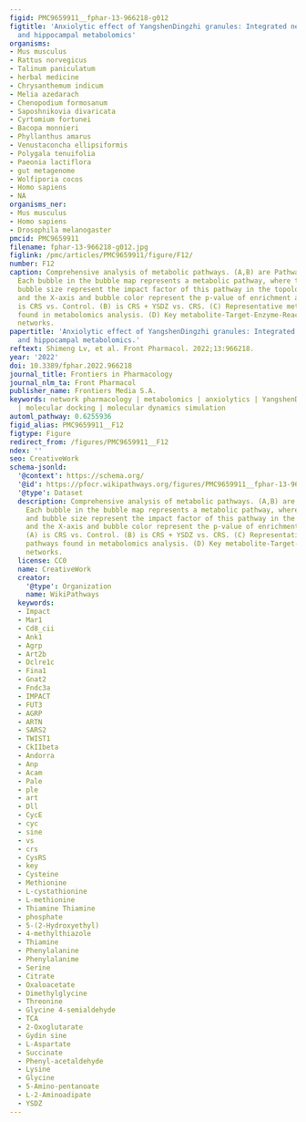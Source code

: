 ```yaml
---
figid: PMC9659911__fphar-13-966218-g012
figtitle: 'Anxiolytic effect of YangshenDingzhi granules: Integrated network pharmacology
  and hippocampal metabolomics'
organisms:
- Mus musculus
- Rattus norvegicus
- Talinum paniculatum
- herbal medicine
- Chrysanthemum indicum
- Melia azedarach
- Chenopodium formosanum
- Saposhnikovia divaricata
- Cyrtomium fortunei
- Bacopa monnieri
- Phyllanthus amarus
- Venustaconcha ellipsiformis
- Polygala tenuifolia
- Paeonia lactiflora
- gut metagenome
- Wolfiporia cocos
- Homo sapiens
- NA
organisms_ner:
- Mus musculus
- Homo sapiens
- Drosophila melanogaster
pmcid: PMC9659911
filename: fphar-13-966218-g012.jpg
figlink: /pmc/articles/PMC9659911/figure/F12/
number: F12
caption: Comprehensive analysis of metabolic pathways. (A,B) are Pathway analysis.
  Each bubble in the bubble map represents a metabolic pathway, where the Y-axis and
  bubble size represent the impact factor of this pathway in the topology analysis,
  and the X-axis and bubble color represent the p-value of enrichment analysis. (A)
  is CRS vs. Control. (B) is CRS + YSDZ vs. CRS. (C) Representative metabolic pathways
  found in metabolomics analysis. (D) Key metabolite-Target-Enzyme-Reaction-Compound-Gene
  networks.
papertitle: 'Anxiolytic effect of YangshenDingzhi granules: Integrated network pharmacology
  and hippocampal metabolomics.'
reftext: Shimeng Lv, et al. Front Pharmacol. 2022;13:966218.
year: '2022'
doi: 10.3389/fphar.2022.966218
journal_title: Frontiers in Pharmacology
journal_nlm_ta: Front Pharmacol
publisher_name: Frontiers Media S.A.
keywords: network pharmacology | metabolomics | anxiolytics | YangshenDingzhi granules
  | molecular docking | molecular dynamics simulation
automl_pathway: 0.6255936
figid_alias: PMC9659911__F12
figtype: Figure
redirect_from: /figures/PMC9659911__F12
ndex: ''
seo: CreativeWork
schema-jsonld:
  '@context': https://schema.org/
  '@id': https://pfocr.wikipathways.org/figures/PMC9659911__fphar-13-966218-g012.html
  '@type': Dataset
  description: Comprehensive analysis of metabolic pathways. (A,B) are Pathway analysis.
    Each bubble in the bubble map represents a metabolic pathway, where the Y-axis
    and bubble size represent the impact factor of this pathway in the topology analysis,
    and the X-axis and bubble color represent the p-value of enrichment analysis.
    (A) is CRS vs. Control. (B) is CRS + YSDZ vs. CRS. (C) Representative metabolic
    pathways found in metabolomics analysis. (D) Key metabolite-Target-Enzyme-Reaction-Compound-Gene
    networks.
  license: CC0
  name: CreativeWork
  creator:
    '@type': Organization
    name: WikiPathways
  keywords:
  - Impact
  - Mar1
  - Cd8_cii
  - Ank1
  - Agrp
  - Art2b
  - Dclre1c
  - Fina1
  - Gnat2
  - Fndc3a
  - IMPACT
  - FUT3
  - AGRP
  - ARTN
  - SARS2
  - TWIST1
  - CkIIbeta
  - Andorra
  - Anp
  - Acam
  - Pale
  - ple
  - art
  - Dll
  - CycE
  - cyc
  - sine
  - vs
  - crs
  - CysRS
  - key
  - Cysteine
  - Methionine
  - L-cystathionine
  - L-methionine
  - Thiamine Thiamine
  - phosphate
  - 5-(2-Hydroxyethyl)
  - 4-methylthiazole
  - Thiamine
  - Phenylalanine
  - Phenylalanime
  - Serine
  - Citrate
  - Oxaloacetate
  - Dimethylglycine
  - Threonine
  - Glycine 4-semialdehyde
  - TCA
  - 2-Oxoglutarate
  - Gydin sine
  - L-Aspartate
  - Succinate
  - Phenyl-acetaldehyde
  - Lysine
  - Glycine
  - 5-Amino-pentanoate
  - L-2-Aminoadipate
  - YSDZ
---
```

